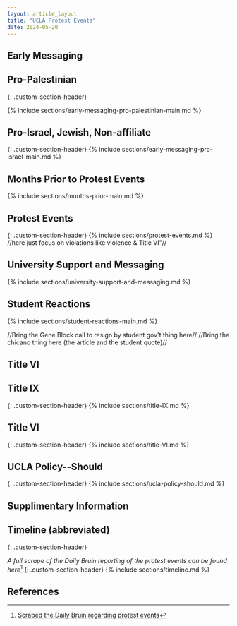 ```yaml
---
layout: article_layout
title: "UCLA Protest Events"
date: 2024-05-20
---
```


## Early Messaging <span id="Early Messaging"></span>

## Pro-Palestinian
{: .custom-section-header}

{% include sections/early-messaging-pro-palestinian-main.md %}


## Pro-Israel, Jewish, Non-affiliate
{: .custom-section-header}
{% include sections/early-messaging-pro-israel-main.md %}

## Months Prior to Protest Events <span id="Months Prior to Protest Events"></span>
{% include sections/months-prior-main.md %}

## Protest Events <span id="Protest Events"></span>
{: .custom-section-header}
{% include sections/protest-events.md %}
//here just focus on violations like violence & Title VI"//

## University Support and Messaging  <span id="University Support and Messaging"></span>
{% include sections/university-support-and-messaging.md %}

## Student Reactions <span id="Student Reactions"></span>
{% include sections/student-reactions-main.md %}


//Bring the Gene Block call to resign by student gov't thing here//
//Bring the chicano thing here (the article and the student quote)//

## Title VI <span id="Title VI"></span>
## Title IX 
{: .custom-section-header}
{% include sections/title-IX.md %}
## Title VI 
{: .custom-section-header}
{% include sections/title-VI.md %}
## UCLA Policy--Should
{: .custom-section-header}
{% include sections/ucla-policy-should.md %}

## Supplimentary Information <span id="Supplimentary Information"></span>

## Timeline (abbreviated)
{: .custom-section-header}

*A full scrape of the Daily Bruin reporting of the protest events can be found here*[^200] 
{: .custom-section-header}
{% include sections/timeline.md %}
[^200]:[Scraped the Daily Bruin regarding protest events](https://alexiepogue.com/2024/05/07/Scraped-the-Daily-Bruin-Regarding-Protest-Events/)

## References <span id="References"></span>



<!-- Add more sections as needed -->

